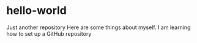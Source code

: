 # hello-world
Just another repository
Here are some things about myself. I am learning how to set up a GitHub repository 
